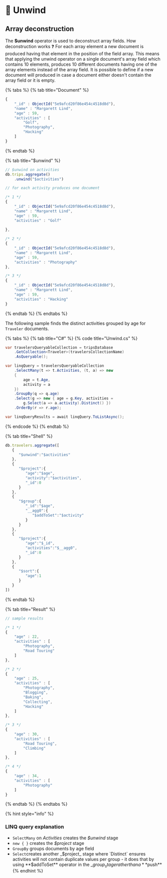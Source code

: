 # 🚩 Unwind

## Array deconstruction

The **$unwind** operator is used to deconstruct array fields.  How deconstruction works ❓ For each array element a new document is produced having that element in the position of the field array. This means that applying the unwind operator on a single document's array field which contains 10 elements, produces 10 different documents having one of the array elements instead of the array field. It is possible to define if a new document will produced in case a document either doesn't contain the array field or it is empty.

{% tabs %}
{% tab title="Document" %}
```javascript
{
	"_id" : ObjectId("5e9afcd20f86e454c4518d8d"),
	"name" : "Margarett Lind",
	"age" : 59,
	"activities" : [
		"Golf",
		"Photography",
		"Hacking"
	]
}
```
{% endtab %}

{% tab title="$unwind" %}
```javascript
// $unwind on activities
db.trips.aggregate()
    .unwind("$activities")

// for each activity produces one document

/* 1 */
{
	"_id" : ObjectId("5e9afcd20f86e454c4518d8d"),
	"name" : "Margarett Lind",
	"age" : 59,
	"activities" : "Golf"
	
},

/* 2 */
{
	"_id" : ObjectId("5e9afcd20f86e454c4518d8d"),
	"name" : "Margarett Lind",
	"age" : 59,
	"activities" : "Photography"
},

/* 3 */
{
	"_id" : ObjectId("5e9afcd20f86e454c4518d8d"),
	"name" : "Margarett Lind",
	"age" : 59,
	"activities" : "Hacking"
}
```
{% endtab %}
{% endtabs %}

The following sample finds the distinct activities grouped by age for `Traveler` documents.

{% tabs %}
{% tab title="C\#" %}
{% code title="Unwind.cs" %}
```csharp
var travelersQueryableCollection = tripsDatabase
    .GetCollection<Traveler>(travelersCollectionName)
    .AsQueryable();

var linqQuery = travelersQueryableCollection
    .SelectMany(t => t.Activities, (t, a) => new
    {
        age = t.Age,
        activity = a
    })
    .GroupBy(q => q.age)
    .Select(g => new { age = g.Key, activities = 
        g.Select(a => a.activity).Distinct() })
    .OrderBy(r => r.age);

var linqQueryResults = await linqQuery.ToListAsync();
```
{% endcode %}
{% endtab %}

{% tab title="Shell" %}
```javascript
db.travelers.aggregate([
   {
      "$unwind":"$activities"
   },
   {
      "$project":{
         "age":"$age",
         "activity":"$activities",
         "_id":0
      }
   },
   {
      "$group":{
         "_id":"$age",
         "__agg0":{
            "$addToSet":"$activity"
         }
      }
   },
   {
      "$project":{
         "age":"$_id",
         "activities":"$__agg0",
         "_id":0
      }
   },
   {
      "$sort":{
         "age":1
      }
   }
])
```
{% endtab %}

{% tab title="Result" %}
```javascript
// sample results

/* 1 */
{
	"age" : 22,
	"activities" : [
		"Photography",
		"Road Touring"
	]
},

/* 2 */
{
	"age" : 25,
	"activities" : [
		"Photography",
		"Blogging",
		"Baking",
		"Collecting",
		"Hacking"
	]
},

/* 3 */
{
	"age" : 30,
	"activities" : [
		"Road Touring",
		"Climbing"
	]
},

/* 4 */
{
	"age" : 34,
	"activities" : [
		"Photography"
	]
}
```
{% endtab %}
{% endtabs %}

{% hint style="info" %}
### LINQ query explanation

* `SelectMany` on _Activities_ creates the _$unwind_ stage
* `new { }` creates the _$project_ stage
* `GroupBy` groups documents by age field
* `Select`creates another _$project_ stage where `Distinct` ensures activities will not contain duplicate values per group - it does that by using **$addToSet** operator in the _$group_ stage rather than a **$push**
{% endhint %}

